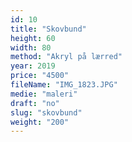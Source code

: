 ```yaml
---
id: 10
title: "Skovbund"
height: 60
width: 80
method: "Akryl på lærred"
year: 2019
price: "4500"
fileName: "IMG_1823.JPG"
medie: "maleri"
draft: "no"
slug: "skovbund"
weight: "200"
---
```

